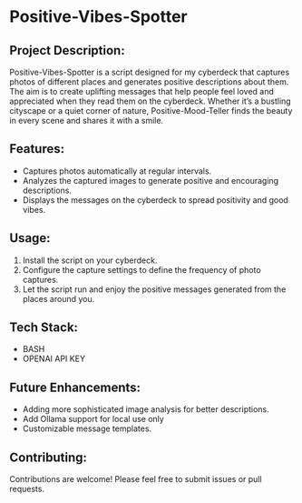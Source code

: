 # Positive-Vibes-Spotter

## Project Description:

Positive-Vibes-Spotter is a script designed for my cyberdeck that captures photos of different places and generates positive descriptions about them. The aim is to create uplifting messages that help people feel loved and appreciated when they read them on the cyberdeck. Whether it’s a bustling cityscape or a quiet corner of nature, Positive-Mood-Teller finds the beauty in every scene and shares it with a smile.

## Features:

  - Captures photos automatically at regular intervals.
  - Analyzes the captured images to generate positive and encouraging descriptions.
  - Displays the messages on the cyberdeck to spread positivity and good vibes.

## Usage:

  1. Install the script on your cyberdeck.
  2. Configure the capture settings to define the frequency of photo captures.
  3. Let the script run and enjoy the positive messages generated from the places around you.

## Tech Stack:

  - BASH
  - OPENAI API KEY

## Future Enhancements:

  - Adding more sophisticated image analysis for better descriptions.
  - Add Ollama support for local use only
  - Customizable message templates.

## Contributing:

Contributions are welcome! Please feel free to submit issues or pull requests.
